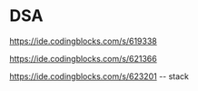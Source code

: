 # DSA
https://ide.codingblocks.com/s/619338

https://ide.codingblocks.com/s/621366

https://ide.codingblocks.com/s/623201  -- stack
